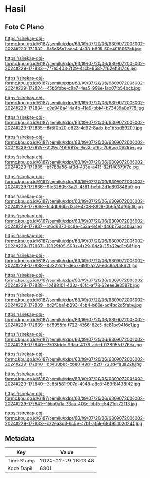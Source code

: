 # Hasil

## Foto C Plano

https://sirekap-obj-formc.kpu.go.id/6187/pemilu/pdpr/63/09/07/20/06/6309072006002-20240229-172832--8c5c56a1-aec4-4c38-b805-50e4918657c8.jpg

https://sirekap-obj-formc.kpu.go.id/6187/pemilu/pdpr/63/09/07/20/06/6309072006002-20240229-172833--777e5403-7f29-4acb-958f-7f62eff81746.jpg

https://sirekap-obj-formc.kpu.go.id/6187/pemilu/pdpr/63/09/07/20/06/6309072006002-20240229-172834--45b6fdbe-c8a7-4ea5-999e-1ac07fb54bcb.jpg

https://sirekap-obj-formc.kpu.go.id/6187/pemilu/pdpr/63/09/07/20/06/6309072006002-20240229-172834--d9e948a4-4a4b-41e9-bbb4-b73409a0e778.jpg

https://sirekap-obj-formc.kpu.go.id/6187/pemilu/pdpr/63/09/07/20/06/6309072006002-20240229-172835--6a6f0b20-e623-4d92-8aab-bc1b5bd59200.jpg

https://sirekap-obj-formc.kpu.go.id/6187/pemilu/pdpr/63/09/07/20/06/6309072006002-20240229-172835--2129d748-683e-4ec2-bf9b-7b9ad506285e.jpg

https://sirekap-obj-formc.kpu.go.id/6187/pemilu/pdpr/63/09/07/20/06/6309072006002-20240229-172835--b5788a56-af3d-433e-a413-82f140579f7c.jpg

https://sirekap-obj-formc.kpu.go.id/6187/pemilu/pdpr/63/09/07/20/06/6309072006002-20240229-172836--91e32805-3a2f-4861-bebf-2d1c600848b0.jpg

https://sirekap-obj-formc.kpu.go.id/6187/pemilu/pdpr/63/09/07/20/06/6309072006002-20240229-172836--fd4db86b-d3c9-4708-8909-0b6574df6506.jpg

https://sirekap-obj-formc.kpu.go.id/6187/pemilu/pdpr/63/09/07/20/06/6309072006002-20240229-172837--bf6d6870-cc8e-453a-84e1-446b75ac4b6a.jpg

https://sirekap-obj-formc.kpu.go.id/6187/pemilu/pdpr/63/09/07/20/06/6309072006002-20240229-172837--18029f05-593a-4a29-84c9-35a22ad1c64f.jpg

https://sirekap-obj-formc.kpu.go.id/6187/pemilu/pdpr/63/09/07/20/06/6309072006002-20240229-172838--40322cf6-deb7-49ff-a27a-edc9a7fa862f.jpg

https://sirekap-obj-formc.kpu.go.id/6187/pemilu/pdpr/63/09/07/20/06/6309072006002-20240229-172838--10488101-433a-40f4-af78-62eee3e3587b.jpg

https://sirekap-obj-formc.kpu.go.id/6187/pemilu/pdpr/63/09/07/20/06/6309072006002-20240229-172839--dd2f3ba1-b393-4bb4-b60e-ad4bd2d5fabe.jpg

https://sirekap-obj-formc.kpu.go.id/6187/pemilu/pdpr/63/09/07/20/06/6309072006002-20240229-172839--bd6955fe-f722-4266-82c5-de81bc94f6c1.jpg

https://sirekap-obj-formc.kpu.go.id/6187/pemilu/pdpr/63/09/07/20/06/6309072006002-20240229-172840--7503fdde-99aa-4078-adcd-038957d776ca.jpg

https://sirekap-obj-formc.kpu.go.id/6187/pemilu/pdpr/63/09/07/20/06/6309072006002-20240229-172840--db430b85-c6e0-49d1-b2f7-723d4fa3a22b.jpg

https://sirekap-obj-formc.kpu.go.id/6187/pemilu/pdpr/63/09/07/20/06/6309072006002-20240229-172840--3e65f581-907d-4048-a6c6-489f81438f42.jpg

https://sirekap-obj-formc.kpu.go.id/6187/pemilu/pdpr/63/09/07/20/06/6309072006002-20240229-172841--15bb0a1a-23aa-406e-bbf5-c5421da72113.jpg

https://sirekap-obj-formc.kpu.go.id/6187/pemilu/pdpr/63/09/07/20/06/6309072006002-20240229-172833--c32ea3d3-6c5e-47b1-af5b-68495d02d244.jpg


## Metadata

| Key        | Value               |
| ---------- | ------------------- |
| Time Stamp | 2024-02-29 18:03:48 |
| Kode Dapil | 6301                |



